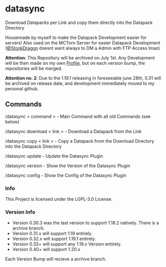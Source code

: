 # datasync
Download Datapacks per Link and copy them directly into the Datapack Directory

Housemade by myself to make the Datapack Development easier for servers!
Also used on the MCTorn Server for easier Datapack Development ([@StonkDragon](https://github.com/StonkDragon) doesnt want always to DM a Admin with FTP Access lmao)


**Attention**: This Repository will be archived on July 1st. Any Development will be then made on my own [Profile](https://github.com/NotJansel), but on each version bump, the repositories will be merged.

**Attention no. 2**: Due to the 1.19.1 releasing in foreseeable june 28th, 0.31 will be archived on release date, and development immediately moved to my personal github.

## Commands

/datasync < command > - Main Command with all old Commands (see below)

/datasync download < link > - Download a Datapack from the Link

/datasync copy < link > - Copy a Datapack from the Download Directory into the Datapack Directory

/datasync update - Update the Datasync Plugin

/datasync version - Show the Version of the Datasync Plugin

/datasync config - Show the Config of the Datasync Plugin
  
  
### Info
  This Project is licensed under the LGPL-3.0 License.

### Version Info
- Version 0.30.3 was the last version to support 1.18.2 natively. There is a archive branch.
- Version 0.31.x will support 1.19 entirely.
- Version 0.32.x will support 1.19.1 entirely.
- Version 0.33+ will support any 1.19.x Version entirely.
- Version 0.40+ will support 1.20.x

Each Version Bump will recieve a archive branch.
